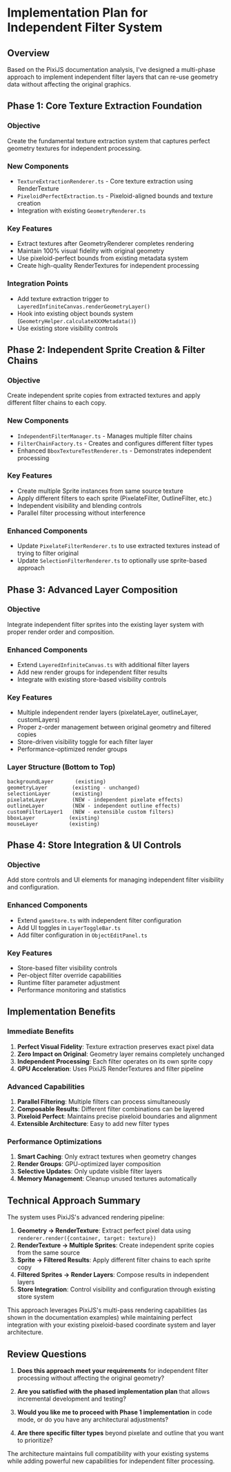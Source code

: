 # Implementation Plan for Independent Filter System

## Overview
Based on the PixiJS documentation analysis, I've designed a multi-phase approach to implement independent filter layers that can re-use geometry data without affecting the original graphics.

## Phase 1: Core Texture Extraction Foundation

### Objective
Create the fundamental texture extraction system that captures perfect geometry textures for independent processing.

### New Components
- `TextureExtractionRenderer.ts` - Core texture extraction using RenderTexture
- `PixeloidPerfectExtraction.ts` - Pixeloid-aligned bounds and texture creation
- Integration with existing `GeometryRenderer.ts`

### Key Features
- Extract textures after GeometryRenderer completes rendering
- Maintain 100% visual fidelity with original geometry
- Use pixeloid-perfect bounds from existing metadata system
- Create high-quality RenderTextures for independent processing

### Integration Points
- Add texture extraction trigger to `LayeredInfiniteCanvas.renderGeometryLayer()`
- Hook into existing object bounds system (`GeometryHelper.calculateXXXMetadata()`)
- Use existing store visibility controls

## Phase 2: Independent Sprite Creation & Filter Chains

### Objective  
Create independent sprite copies from extracted textures and apply different filter chains to each copy.

### New Components
- `IndependentFilterManager.ts` - Manages multiple filter chains
- `FilterChainFactory.ts` - Creates and configures different filter types
- Enhanced `BboxTextureTestRenderer.ts` - Demonstrates independent processing

### Key Features
- Create multiple Sprite instances from same source texture
- Apply different filters to each sprite (PixelateFilter, OutlineFilter, etc.)
- Independent visibility and blending controls
- Parallel filter processing without interference

### Enhanced Components
- Update `PixelateFilterRenderer.ts` to use extracted textures instead of trying to filter original
- Update `SelectionFilterRenderer.ts` to optionally use sprite-based approach

## Phase 3: Advanced Layer Composition

### Objective
Integrate independent filter sprites into the existing layer system with proper render order and composition.

### Enhanced Components
- Extend `LayeredInfiniteCanvas.ts` with additional filter layers
- Add new render groups for independent filter results
- Integrate with existing store-based visibility controls

### Key Features
- Multiple independent render layers (pixelateLayer, outlineLayer, customLayers)
- Proper z-order management between original geometry and filtered copies
- Store-driven visibility toggle for each filter layer
- Performance-optimized render groups

### Layer Structure (Bottom to Top)
```
backgroundLayer       (existing)
geometryLayer        (existing - unchanged)
selectionLayer       (existing)
pixelateLayer        (NEW - independent pixelate effects)
outlineLayer         (NEW - independent outline effects) 
customFilterLayer1   (NEW - extensible custom filters)
bboxLayer           (existing)
mouseLayer          (existing)
```

## Phase 4: Store Integration & UI Controls

### Objective
Add store controls and UI elements for managing independent filter visibility and configuration.

### Enhanced Components
- Extend `gameStore.ts` with independent filter configuration
- Add UI toggles in `LayerToggleBar.ts`
- Add filter configuration in `ObjectEditPanel.ts`

### Key Features
- Store-based filter visibility controls
- Per-object filter override capabilities
- Runtime filter parameter adjustment
- Performance monitoring and statistics

## Implementation Benefits

### Immediate Benefits
1. **Perfect Visual Fidelity**: Texture extraction preserves exact pixel data
2. **Zero Impact on Original**: Geometry layer remains completely unchanged
3. **Independent Processing**: Each filter operates on its own sprite copy
4. **GPU Acceleration**: Uses PixiJS RenderTextures and filter pipeline

### Advanced Capabilities
1. **Parallel Filtering**: Multiple filters can process simultaneously
2. **Composable Results**: Different filter combinations can be layered
3. **Pixeloid Perfect**: Maintains precise pixeloid boundaries and alignment
4. **Extensible Architecture**: Easy to add new filter types

### Performance Optimizations
1. **Smart Caching**: Only extract textures when geometry changes
2. **Render Groups**: GPU-optimized layer composition
3. **Selective Updates**: Only update visible filter layers
4. **Memory Management**: Cleanup unused textures automatically

## Technical Approach Summary

The system uses PixiJS's advanced rendering pipeline:

1. **Geometry → RenderTexture**: Extract perfect pixel data using `renderer.render({container, target: texture})`
2. **RenderTexture → Multiple Sprites**: Create independent sprite copies from the same source
3. **Sprite → Filtered Results**: Apply different filter chains to each sprite copy
4. **Filtered Sprites → Render Layers**: Compose results in independent layers
5. **Store Integration**: Control visibility and configuration through existing store system

This approach leverages PixiJS's multi-pass rendering capabilities (as shown in the documentation examples) while maintaining perfect integration with your existing pixeloid-based coordinate system and layer architecture.

## Review Questions

1. **Does this approach meet your requirements** for independent filter processing without affecting the original geometry?

2. **Are you satisfied with the phased implementation plan** that allows incremental development and testing?

3. **Would you like me to proceed with Phase 1 implementation** in code mode, or do you have any architectural adjustments?

4. **Are there specific filter types** beyond pixelate and outline that you want to prioritize?

The architecture maintains full compatibility with your existing systems while adding powerful new capabilities for independent filter processing.